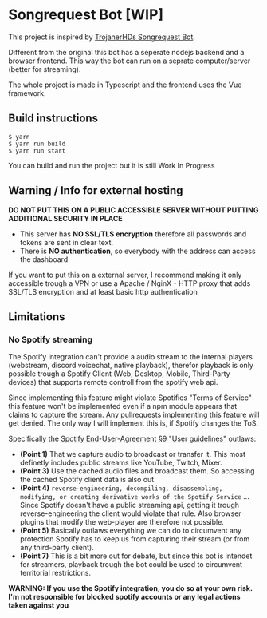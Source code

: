 # Songrequest Bot [WIP]

This project is inspired by [TrojanerHDs Songrequest Bot](https://github.com/TrojanerHD/Songrequestbot).

Different from the original this bot has a seperate nodejs backend and a browser frontend. This way the bot can run on a seprate computer/server (better for streaming).

The whole project is made in Typescript and the frontend uses the Vue framework.

## Build instructions
```
$ yarn
$ yarn run build
$ yarn run start
```
You can build and run the project but it is still Work In Progress


## Warning / Info for external hosting

**DO NOT PUT THIS ON A PUBLIC ACCESSIBLE SERVER WITHOUT PUTTING ADDITIONAL SECURITY IN PLACE**

* This server has **NO SSL/TLS encryption** therefore all passwords and tokens are sent in clear text.
* There is **NO authentication**, so everybody with the address can access the dashboard

If you want to put this on a external server, I recommend making it only accessible trough a VPN 
or use a Apache / NginX - HTTP proxy that adds SSL/TLS encryption and at least basic http authentication

## Limitations

### No Spotify streaming
The Spotify integration can't provide a audio stream to the internal players (webstream, discord voicechat, native playback), therefor playback is only possible trough a Spotify Client (Web, Desktop, Mobile, Third-Party devices) that supports remote controll from the spotify web api.

Since implementing this feature might violate Spotifies "Terms of Service" this feature won't be implemented even if a npm module appears that claims to capture the stream. Any pullrequests implementing this feature will get denied. The only way I will implement this is, if Spotify changes the ToS.

Specifically the [Spotify End-User-Agreement §9 "User guidelines"](https://www.spotify.com/us/legal/end-user-agreement/#s9) outlaws:
 * **(Point 1)** That we capture audio to broadcast or transfer it. This most definetly includes public streams like YouTube, Twitch, Mixer.
 * **(Point 3)** Use the cached audio files and broadcast them. So accessing the cached Spotify client data is also out.
 * **(Point 4)** ``reverse-engineering, decompiling, disassembling, modifying, or creating derivative works of the Spotify Service`` ... Since Spotify doesn't have a public streaming api, getting it trough reverse-engineering the client would violate that rule. Also browser plugins that modify the web-player are therefore not possible.
 * **(Point 5)** Basically outlaws everything we can do to circumvent any protection Spotify has to keep us from capturing their stream (or from any third-party client).
 * **(Point 7)** This is a bit more out for debate, but since this bot is intendet for streamers, playback trough the bot could be used to circumvent territorial restrictions.

 **WARNING: If you use the Spotify integration, you do so at your own risk. I'm not responsible for blocked spotify accounts or any legal actions taken against you** 